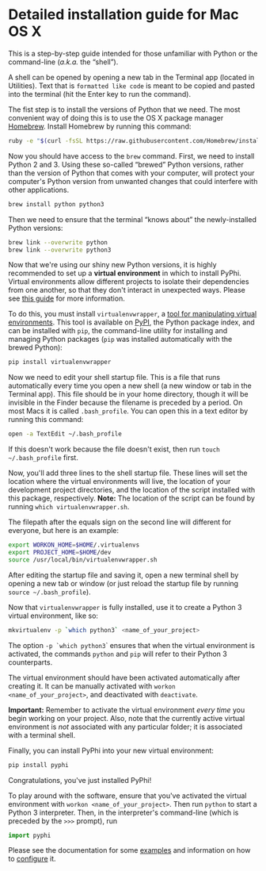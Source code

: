 Detailed installation guide for Mac OS X
========================================

This is a step-by-step guide intended for those unfamiliar with Python or the
command-line (*a.k.a.* the “shell”).

A shell can be opened by opening a new tab in the Terminal app (located in
Utilities). Text that is `formatted like code` is meant to be copied and pasted
into the terminal (hit the Enter key to run the command).

The fist step is to install the versions of Python that we need. The most
convenient way of doing this is to use the OS X package manager
[Homebrew](http://brew.sh/). Install Homebrew by running this command:

```bash
ruby -e "$(curl -fsSL https://raw.githubusercontent.com/Homebrew/install/master/install)"
```

Now you should have access to the `brew` command. First, we need to install
Python 2 and 3. Using these so-called “brewed” Python versions, rather than the
version of Python that comes with your computer, will protect your computer's
Python version from unwanted changes that could interfere with other
applications.

```bash
brew install python python3
```

Then we need to ensure that the terminal “knows about” the newly-installed
Python versions:

```bash
brew link --overwrite python
brew link --overwrite python3
```

Now that we're using our shiny new Python versions, it is highly recommended to
set up a **virtual environment** in which to install PyPhi. Virtual
environments allow different projects to isolate their dependencies from one
another, so that they don't interact in unexpected ways. Please see [this
guide](http://docs.python-guide.org/en/latest/dev/virtualenvs/) for more
information.

To do this, you must install `virtualenvwrapper`, a [tool for manipulating
virtual environments](http://virtualenvwrapper.readthedocs.org/en/latest/).
This tool is available on [PyPI](https://pypi.python.org/pypi), the Python
package index, and can be installed with `pip`, the command-line utility for
installing and managing Python packages (`pip` was installed automatically with
the brewed Python):

```bash
pip install virtualenvwrapper
```

Now we need to edit your shell startup file. This is a file that runs
automatically every time you open a new shell (a new window or tab in the
Terminal app). This file should be in your home directory, though it will be
invisible in the Finder because the filename is preceded by a period. On most
Macs it is called `.bash_profile`. You can open this in a text editor by
running this command:

```bash
open -a TextEdit ~/.bash_profile
```

If this doesn't work because the file doesn't exist, then run `touch
~/.bash_profile` first.

Now, you'll add three lines to the shell startup file. These lines will set the
location where the virtual environments will live, the location of your
development project directories, and the location of the script installed with
this package, respectively. **Note:** The location of the script can be found
by running `which virtualenvwrapper.sh`.

The filepath after the equals sign on the second line will different for
everyone, but here is an example:

```bash
export WORKON_HOME=$HOME/.virtualenvs
export PROJECT_HOME=$HOME/dev
source /usr/local/bin/virtualenvwrapper.sh
```

After editing the startup file and saving it, open a new terminal shell by
opening a new tab or window (or just reload the startup file by running `source
~/.bash_profile`).

Now that `virtualenvwrapper` is fully installed, use it to create a Python 3
virtual environment, like so:

```bash
mkvirtualenv -p `which python3` <name_of_your_project>
```

The option `` -p `which python3 ``\` ensures that when the virtual environment
is activated, the commands `python` and `pip` will refer to their Python 3
counterparts.

The virtual environment should have been activated automatically after creating
it. It can be manually activated with `workon <name_of_your_project>`, and
deactivated with `deactivate`.

**Important:** Remember to activate the virtual environment *every time* you
begin working on your project. Also, note that the currently active virtual
environment is *not* associated with any particular folder; it is associated
with a terminal shell.

Finally, you can install PyPhi into your new virtual environment:

```bash
pip install pyphi
```

Congratulations, you've just installed PyPhi!

To play around with the software, ensure that you've activated the virtual
environment with `workon <name_of_your_project>`. Then run `python` to start a
Python 3 interpreter. Then, in the interpreter's command-line (which is
preceded by the `>>>` prompt), run

```python
import pyphi
```

Please see the documentation for some
[examples](http://pythonhosted.org/pyphi/examples/index.html) and information
on how to [configure](http://pythonhosted.org/pyphi/configuration.html) it.
